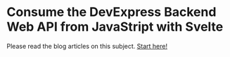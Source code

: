 # Consume the DevExpress Backend Web API from JavaStript with Svelte

Please read the blog articles on this subject. [Start here!](https://community.devexpress.com/blogs/news/archive/2023/04/06/consume-the-devexpress-backend-web-api-from-javascript-with-svelte-part-1.aspx)
